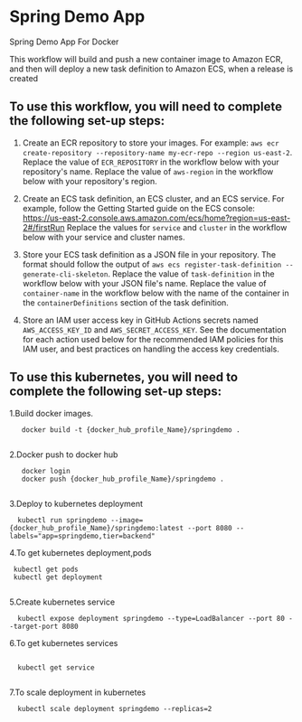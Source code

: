# Spring Demo App
Spring Demo App For Docker

This workflow will build and push a new container image to Amazon ECR,
and then will deploy a new task definition to Amazon ECS, when a release is created

## To use this workflow, you will need to complete the following set-up steps:

1. Create an ECR repository to store your images.
    For example: `aws ecr create-repository --repository-name my-ecr-repo --region us-east-2`.
    Replace the value of `ECR_REPOSITORY` in the workflow below with your repository's name.                                                 Replace the value of `aws-region` in the workflow below with your repository's region.

2. Create an ECS task definition, an ECS cluster, and an ECS service.
    For example, follow the Getting Started guide on the ECS console:
    https://us-east-2.console.aws.amazon.com/ecs/home?region=us-east-2#/firstRun
    Replace the values for `service` and `cluster` in the workflow below with your service and cluster names.

3. Store your ECS task definition as a JSON file in your repository.
    The format should follow the output of `aws ecs register-task-definition --generate-cli-skeleton`.
    Replace the value of `task-definition` in the workflow below with your JSON file's name.
    Replace the value of `container-name` in the workflow below with the name of the container
    in the `containerDefinitions` section of the task definition.

4. Store an IAM user access key in GitHub Actions secrets named `AWS_ACCESS_KEY_ID` and `AWS_SECRET_ACCESS_KEY`.
    See the documentation for each action used below for the recommended IAM policies for this IAM user,
    and best practices on handling the access key credentials.
    
## To use this kubernetes, you will need to complete the following set-up steps:

 1.Build docker images.
```
   docker build -t {docker_hub_profile_Name}/springdemo .
   
```
 2.Docker push to docker hub
 
```
   docker login
   docker push {docker_hub_profile_Name}/springdemo .
   
```
  3.Deploy to kubernetes deployment
 
 ```
   kubectl run springdemo --image={docker_hub_profile_Name}/springdemo:latest --port 8080 --labels="app=springdemo,tier=backend"
 
 ```
 
  4.To get kubernetes deployment,pods
 
 ```
  kubectl get pods
  kubectl get deployment
  
 ```
 
  5.Create kubernetes service
  
 ```
   kubectl expose deployment springdemo --type=LoadBalancer --port 80 --target-port 8080
 
 ```
 
  6.To get kubernetes services
 
 ```
  
   kubectl get service
  
 ```
 
  7.To scale deployment in kubernetes
  
 ```
   kubectl scale deployment springdemo --replicas=2
  
 ```
